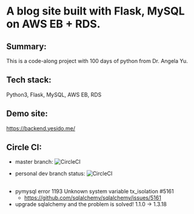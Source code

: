 # A blog site built with Flask, MySQL on AWS EB + RDS.

## Summary: 
This is a code-along project with 100 days of python from Dr. Angela Yu.

## Tech stack: 
Python3, Flask, MySQL, AWS EB, RDS

## Demo site: 
https://backend.yesido.me/

## Circle CI: 
* master branch:
![CircleCI](https://circleci.com/gh/sunpochin/py_flask_blog.svg?style=shield)

* personal dev branch status:
![CircleCI](https://circleci.com/gh/sunpochin/py_flask_blog/tree/pochin-branch.svg?style=shield)


##
* pymysql error 1193 Unknown system variable tx_isolation #5161
  * https://github.com/sqlalchemy/sqlalchemy/issues/5161
* upgrade sqlalchemy and the problem is solved! 1.1.0 -> 1.3.18
